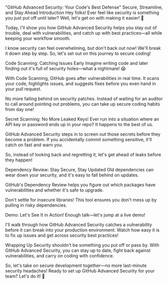 "GitHub Advanced Security: Your Code's Best Defense"
Secure, Streamline, and Stay Ahead
Introduction
Hey folks! Ever feel like security is something you just put off until later? Well, let's get on with making it easier! 🚀

Today, I'll show you how GitHub Advanced Security helps you stay out of trouble, deal with vulnerabilities, and catch up with best practices—all while keeping your workflow smooth.

I know security can feel overwhelming, but don't back out now! We'll break it down step by step. So, let's set out on this journey to secure coding!

Code Scanning: Catching Issues Early
Imagine writing code and later finding out it's full of security holes—what a nightmare! 😱

With Code Scanning, GitHub goes after vulnerabilities in real time. It scans your code, highlights issues, and suggests fixes before you even hand in your pull request.

No more falling behind on security patches. Instead of waiting for an auditor to call around pointing out problems, you can take up secure coding habits from day one!

Secret Scanning: No More Leaked Keys!
Ever run into a situation where an API key or password ends up in your repo? It happens to the best of us.

GitHub Advanced Security steps in to screen out those secrets before they become a problem. If you accidentally commit something sensitive, it'll catch on fast and warn you.

So, instead of looking back and regretting it, let's get ahead of leaks before they happen!

Dependency Review: Stay Secure, Stay Updated
Old dependencies can wear down your security, and it's easy to fall behind on updates.

GitHub's Dependency Review helps you figure out which packages have vulnerabilities and whether it's safe to upgrade.

Don't settle for insecure libraries! This tool ensures you don't mess up by pulling in risky dependencies.

Demo: Let's See It in Action!
Enough talk—let's jump at a live demo!

I'll walk through how GitHub Advanced Security catches a vulnerability before it can break into your production environment. Watch how easy it is to fix up issues and get across security best practices!

Wrapping Up
Security shouldn't be something you put off or pass by. With GitHub Advanced Security, you can stay up to date, fight back against vulnerabilities, and carry on coding with confidence.

So, let's take on secure development together—no more last-minute security headaches! Ready to set up GitHub Advanced Security for your team? Let's do it! 🚀